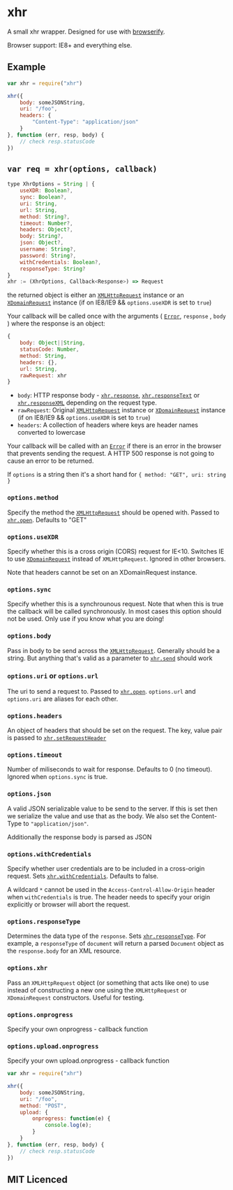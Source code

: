 # xhr

A small xhr wrapper. Designed for use with [browserify](http://browserify.org/).

Browser support: IE8+ and everything else.

## Example

```js
var xhr = require("xhr")

xhr({
    body: someJSONString,
    uri: "/foo",
    headers: {
        "Content-Type": "application/json"
    }
}, function (err, resp, body) {
    // check resp.statusCode
})
```

## `var req = xhr(options, callback)`

```js
type XhrOptions = String | {
    useXDR: Boolean?,
    sync: Boolean?,
    uri: String,
    url: String,
    method: String?,
    timeout: Number?,
    headers: Object?,
    body: String?,
    json: Object?,
    username: String?,
    password: String?,
    withCredentials: Boolean?,
    responseType: String?
}
xhr := (XhrOptions, Callback<Response>) => Request
```
the returned object is either an [`XMLHttpRequest`][3] instance
    or an [`XDomainRequest`][4] instance (if on IE8/IE9 &&
    `options.useXDR` is set to `true`)

Your callback will be called once with the arguments
    ( [`Error`][5], `response` , `body` ) where the response is an object:
```js
{
    body: Object||String,
    statusCode: Number,
    method: String,
    headers: {},
    url: String,
    rawRequest: xhr
}   
```
 - `body`: HTTP response body - [`xhr.response`][6], [`xhr.responseText`][7] or
    [`xhr.responseXML`][8] depending on the request type.
 - `rawRequest`: Original  [`XMLHttpRequest`][3] instance
    or [`XDomainRequest`][4] instance (if on IE8/IE9 &&
    `options.useXDR` is set to `true`)
 - `headers`: A collection of headers where keys are header names converted to lowercase
    

Your callback will be called with an [`Error`][5] if there is an error in the browser that prevents sending the request. 
A HTTP 500 response is not going to cause an error to be returned. 
    
If `options` is a string then it's a short hand for
    `{ method: "GET", uri: string }`

### `options.method`

Specify the method the [`XMLHttpRequest`][3] should be opened
    with. Passed to [`xhr.open`][2]. Defaults to "GET"

### `options.useXDR`

Specify whether this is a cross origin (CORS) request for IE<10.
    Switches IE to use [`XDomainRequest`][4] instead of `XMLHttpRequest`.
    Ignored in other browsers.
    
Note that headers cannot be set on an XDomainRequest instance.

### `options.sync`

Specify whether this is a synchrounous request. Note that when
    this is true the callback will be called synchronously. In
    most cases this option should not be used. Only use if you
    know what you are doing!

### `options.body`

Pass in body to be send across the [`XMLHttpRequest`][3].
    Generally should be a string. But anything that's valid as
    a parameter to [`xhr.send`][1] should work

### `options.uri` or `options.url`

The uri to send a request to. Passed to [`xhr.open`][2]. `options.url` and `options.uri` are aliases for each other.

### `options.headers`

An object of headers that should be set on the request. The
    key, value pair is passed to [`xhr.setRequestHeader`][9]

### `options.timeout`

Number of miliseconds to wait for response. Defaults to 0 (no timeout). Ignored when `options.sync` is true.

### `options.json`

A valid JSON serializable value to be send to the server. If this
    is set then we serialize the value and use that as the body.
    We also set the Content-Type to `"application/json"`.

Additionally the response body is parsed as JSON

### `options.withCredentials`

Specify whether user credentials are to be included in a cross-origin
    request. Sets [`xhr.withCredentials`][10]. Defaults to false.
    
A wildcard `*` cannot be used in the `Access-Control-Allow-Origin` header when `withCredentials` is true. 
    The header needs to specify your origin explicitly or browser will abort the request.

### `options.responseType`

Determines the data type of the `response`. Sets [`xhr.responseType`][11]. For example, a `responseType` of `document` will return a parsed `Document` object as the `response.body` for an XML resource.

### `options.xhr`

Pass an `XMLHttpRequest` object (or something that acts like one) to use instead of constructing a new one using the `XMLHttpRequest` or `XDomainRequest` constructors. Useful for testing.

### `options.onprogress`

Specify your own onprogress - callback function

### `options.upload.onprogress`

Specify your own upload.onprogress - callback function
```js
var xhr = require("xhr")

xhr({
    body: someJSONString,
    uri: "/foo",
    method: "POST",
    upload: {
        onprogress: function(e) {
            console.log(e);
        }
    }
}, function (err, resp, body) {
    // check resp.statusCode
})
```

## MIT Licenced

  [1]: http://xhr.spec.whatwg.org/#the-send()-method
  [2]: http://xhr.spec.whatwg.org/#the-open()-method
  [3]: http://xhr.spec.whatwg.org/#interface-xmlhttprequest
  [4]: http://msdn.microsoft.com/en-us/library/ie/cc288060(v=vs.85).aspx
  [5]: http://es5.github.com/#x15.11
  [6]: http://xhr.spec.whatwg.org/#the-response-attribute
  [7]: http://xhr.spec.whatwg.org/#the-responsetext-attribute
  [8]: http://xhr.spec.whatwg.org/#the-responsexml-attribute
  [9]: http://xhr.spec.whatwg.org/#the-setrequestheader()-method
  [10]: http://xhr.spec.whatwg.org/#the-withcredentials-attribute
  [11]: https://xhr.spec.whatwg.org/#the-responsetype-attribute
